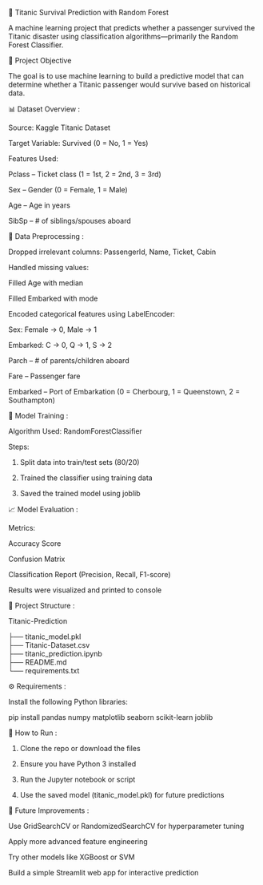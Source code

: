 🚢 Titanic Survival Prediction with Random Forest

A machine learning project that predicts whether a passenger survived the Titanic disaster using classification algorithms—primarily the Random Forest Classifier.


🎯 Project Objective

The goal is to use machine learning to build a predictive model that can determine whether a Titanic passenger would survive based on historical data.

📊 Dataset Overview :
 
Source: Kaggle Titanic Dataset

Target Variable: Survived (0 = No, 1 = Yes)

Features Used:

Pclass – Ticket class (1 = 1st, 2 = 2nd, 3 = 3rd)

Sex – Gender (0 = Female, 1 = Male)

Age – Age in years

SibSp – # of siblings/spouses aboard


🧹 Data Preprocessing : 

Dropped irrelevant columns: PassengerId, Name, Ticket, Cabin

Handled missing values:

Filled Age with median

Filled Embarked with mode

Encoded categorical features using LabelEncoder:

Sex: Female → 0, Male → 1

Embarked: C → 0, Q → 1, S → 2

Parch – # of parents/children aboard

Fare – Passenger fare

Embarked – Port of Embarkation (0 = Cherbourg, 1 = Queenstown, 2 = Southampton)


🧠 Model Training : 

Algorithm Used: RandomForestClassifier

Steps:

  1) Split data into train/test sets (80/20)

  2) Trained the classifier using training data

  3) Saved the trained model using joblib


📈 Model Evaluation : 

Metrics:

Accuracy Score

Confusion Matrix

Classification Report (Precision, Recall, F1-score)

Results were visualized and printed to console


🧾 Project Structure : 

Titanic-Prediction

├── titanic_model.pkl           
├── Titanic-Dataset.csv         
├── titanic_prediction.ipynb     
├── README.md                     
└── requirements.txt             

⚙️ Requirements : 

Install the following Python libraries:

pip install pandas numpy matplotlib seaborn scikit-learn joblib


🚀 How to Run : 

  1) Clone the repo or download the files

  2) Ensure you have Python 3 installed

  3) Run the Jupyter notebook or script

  4) Use the saved model (titanic_model.pkl) for future predictions


📌 Future Improvements :

Use GridSearchCV or RandomizedSearchCV for hyperparameter tuning

Apply more advanced feature engineering

Try other models like XGBoost or SVM

Build a simple Streamlit web app for interactive prediction

